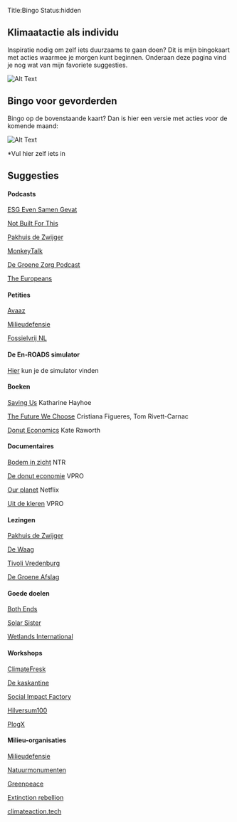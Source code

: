 Title:Bingo
Status:hidden

## Klimaatactie als individu
Inspiratie nodig om zelf iets duurzaams te gaan doen?
Dit is mijn bingokaart met acties waarmee je morgen kunt beginnen. Onderaan deze pagina vind je nog wat van mijn favoriete suggesties.

![Alt Text]({static}/images/bingo/bingo_morgen.png)


## Bingo voor gevorderden
Bingo op de bovenstaande kaart? Dan is hier een versie met acties voor de komende maand:


![Alt Text]({static}/images/bingo/bingo_maand.png)

*Vul hier zelf iets in

## Suggesties

#### Podcasts
[ESG Even Samen Gevat](https://podcastluisteren.nl/pod/ESG-Even-Samen-Gevat)

[Not Built For This](https://99percentinvisible.org/nbft/)

[Pakhuis de Zwijger](https://dezwijger.nl/podcasts)

[MonkeyTalk](https://www.thezooooo.com/about-the-zooooo/monkeytalk/)

[De Groene Zorg Podcast](https://groenezorgalliantie.com/podcast/)

[The Europeans](https://www.europeanspodcast.com/)

#### Petities
[Avaaz](https://secure.avaaz.org/community_petitions/nl/)

[Milieudefensie](https://milieudefensie.nl/doe-mee/actie)

[Fossielvrij NL](https://gofossilfree.org/nl/doemee/)

#### De En-ROADS simulator
[Hier](https://en-roads.climateinteractive.org/scenario.html?v=24.9.0&lang=nl) kun je de simulator vinden

#### Boeken
[Saving Us](https://www.theguardian.com/books/2021/oct/31/saving-us-by-katharine-hayhoe-review-across-the-climate-crisis-divide) Katharine Hayhoe

[The Future We Choose](https://www.globaloptimism.com/the-future-we-choose) Cristiana Figueres, Tom Rivett-Carnac

[Donut Economics](https://www.kateraworth.com/2017/04/05/doughnut-economics-is-out/) Kate Raworth

#### Documentaires
[Bodem in zicht](https://ntr.nl/Bodem-in-zicht/384) NTR

[De donut economie](https://www.vpro.nl/programmas/tegenlicht/kijk/afleveringen/2017-2018/de-donut-economie.html) VPRO

[Our planet](https://www.ourplanet.com/en/) Netflix

[Uit de kleren](https://www.vpro.nl/programmas/tegenlicht/kijk/afleveringen/2024-2025/uit-de-kleren.html) VPRO

#### Lezingen
[Pakhuis de Zwijger](https://dezwijger.nl/)

[De Waag](https://waag.org/nl/events/)

[Tivoli Vredenburg](https://www.tivolivredenburg.nl/kennis/)

[De Groene Afslag](https://degroeneafslag.nl/clubhuis)

#### Goede doelen
[Both Ends](https://www.bothends.org/index.php?page=_)

[Solar Sister](https://solarsister.org/)

[Wetlands International](https://www.wetlands.org/)

#### Workshops
[ClimateFresk](https://climatefresk.org/world/)

[De kaskantine](https://www.kaskantine.nl/events.html)

[Social Impact Factory](https://www.socialimpactfactory.com/events/?paged=1)

[Hilversum100](https://hilversum100.nl/events/)

[PlogX](https://www.wayeoflife.com/plogx)

#### Milieu-organisaties
[Milieudefensie](https://milieudefensie.nl/)

[Natuurmonumenten](https://www.natuurmonumenten.nl/)

[Greenpeace](https://www.greenpeace.org/nl/)

[Extinction rebellion](https://extinctionrebellion.nl/)

[climateaction.tech](https://climateaction.tech/)
